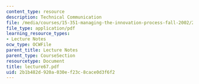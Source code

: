 ```yaml
---
content_type: resource
description: Technical Communication
file: /media/courses/15-351-managing-the-innovation-process-fall-2002/2b1b482d920a030ef23c8cace0d3f6f2_lecture67.pdf
file_type: application/pdf
learning_resource_types:
- Lecture Notes
ocw_type: OCWFile
parent_title: Lecture Notes
parent_type: CourseSection
resourcetype: Document
title: lecture67.pdf
uid: 2b1b482d-920a-030e-f23c-8cace0d3f6f2
---
```

